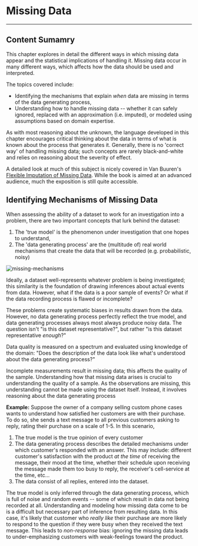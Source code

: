 # Missing Data

---

## Content Sumamry

This chapter explores in detail the different ways in which missing data appear and the statistical implications of handling it. Missing data occur in many different ways, which affects how the data should be used and interpreted.

The topics covered include:
* Identifying the mechanisms that explain *when* data are missing in terms of the data generating process,
* Understanding how to handle missing data -- whether it can safely ignored, replaced with an approximation (i.e. imputed), or modeled using assumptions based on domain expertise.

As with most reasoning about the unknown, the language developed in this chapter encourages critical thinking about the data in terms of what is known about the process that generates it. Generally, there is no 'correct way' of handling missing data; such concepts are rarely black-and-white and relies on reasoning about the severity of effect.

A detailed look at much of this subject is nicely covered in Van Buuren's [Flexible Imputation of Missing Data](https://stefvanbuuren.name/fimd/). While the book is aimed at an advanced audience, much the exposition is still quite accessible.

## Identifying Mechanisms of Missing Data

When assessing the ability of a dataset to work for an investigation into a problem, there are two important concepts that lurk behind the dataset:
1. The 'true model' is the phenomenon under investigation that one hopes to understand,
1. The 'data generating process' are the (multitude of) real world mechanisms that create the data that will be recorded (e.g. probabilistic, noisy)

![missing-mechanisms](imgs/missing-mech.png)

Ideally, a dataset well-represents whatever problem is being
investigated; this similarity is the foundation of drawing inferences
about actual events from data. However, what if the data is a poor
sample of events? Or what if the data recording process is flawed or
incomplete?

These problems create systematic biases in results drawn from the
data. However, no data generating process perfectly reflect the true
model, and data generating processes always most always produce noisy
data. The question isn't "is this dataset representative?", but rather
"is this dataset representative *enough*?" 

Data quality is measured on a spectrum and evaluated using knowledge
of the domain: "Does the description of the data look like what's
understood about the data generating process?"

Incomplete measurements result in missing data; this affects the
quality of the sample. Understanding how that missing data arises is
crucial to understanding the quality of a sample. As the observations
are missing, this understanding cannot be made using the dataset
itself. Instead, it involves reasoning about the data generating
process

**Example:** Suppose the owner of a company selling custom phone cases wants to understand how satisfied her customers are with their purchase. To do so, she sends a text message to all previous customers asking to reply, rating their purchase on a scale of 1-5. In this scenario,
1. The true model is the true opinion of every customer
2. The data generating process describes the detailed mechanisms under which customer's responded with an answer. This may include: different customer's satisfaction with the product *at the time* of receiving the message, their mood at the time, whether their schedule upon receiving the message made them too busy to reply, the receiver's cell-service at the time, etc...
3. The data consist of all replies, entered into the dataset.

The true model is only inferred through the data generating process, which is full of noise and random events -- some of which result in data not being recorded at all. Understanding and modeling how missing data come to be is a difficult but necessary part of inference from resulting data. In this case, it's likely that customer who *really like* their purchase are more likely to respond to the question if they were busy when they received the text message. This leads to *non-response* bias: ignoring the missing data leads to under-emphasizing customers with weak-feelings toward the product.

